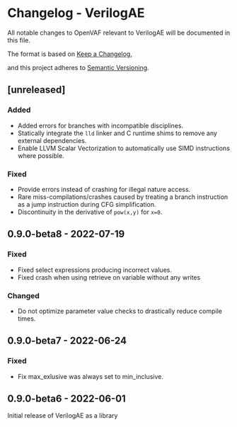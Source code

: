 # Changelog - VerilogAE

All notable changes to OpenVAF relevant to VerilogAE will be documented in this file.

The format is based on [Keep a Changelog](https://keepachangelog.com/en/1.0.0/),

and this project adheres to [Semantic Versioning](https://semver.org/spec/v2.0.0.html).

## [unreleased]

### Added

* Added errors for branches with incompatible disciplines.
* Statically integrate the `lld` linker and C runtime shims to remove any external dependencies.
* Enable LLVM Scalar Vectorization to automatically use SIMD instructions where possible.

### Fixed

* Provide errors instead of crashing for illegal nature access.
* Rare miss-compilations/crashes caused by treating a branch instruction as a jump instruction during CFG simplification.
* Discontinuity in the derivative of `pow(x,y)` for `x=0`.

##  0.9.0-beta8 - 2022-07-19

### Fixed

* Fixed select expressions producing incorrect values.
* Fixed crash when using retrieve on variable without any writes

### Changed

* Do not optimize parameter value checks to drastically reduce compile times.

##  0.9.0-beta7 - 2022-06-24

### Fixed

* Fix max_exlusive was always set to min_inclusive.

## 0.9.0-beta6 - 2022-06-01

Initial release of VerilogAE as a library
